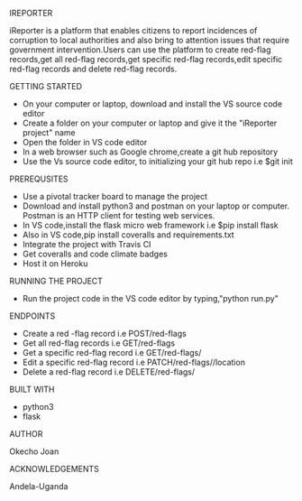 IREPORTER

iReporter is a platform that enables citizens to report incidences of corruption to local authorities and also bring to attention issues that require government intervention.Users can use the platform to create red-flag records,get all red-flag records,get specific red-flag records,edit specific red-flag records and delete red-flag records.

GETTING STARTED

- On your computer or laptop, download and install the VS source code editor
- Create a folder on your computer or laptop and give it the "iReporter project" name
- Open the folder in VS code editor
- In a web browser such as Google chrome,create a git hub repository
- Use the Vs source code editor, to initializing your git hub repo i.e $git init

PREREQUSITES

- Use a pivotal tracker board to manage the project
- Download and install python3 and postman on your laptop or computer. Postman is an HTTP client
  for testing web services.
- In VS code,install the flask micro web framework i.e $pip install flask
- Also in VS code,pip install coveralls and requirements.txt 
- Integrate the project with Travis CI
- Get coveralls and code climate badges
- Host it on Heroku

RUNNING THE PROJECT

- Run the project code in the VS code editor by typing,"python run.py"

ENDPOINTS
- Create a red -flag record i.e POST/red-flags
- Get all red-flag records i.e GET/red-flags
- Get a specific red-flag record i.e GET/red-flags/<red-flag-id>
- Edit a specific red-flag record i.e PATCH/red-flags/<red-flag-id>/location
- Delete a red-flag record i.e DELETE/red-flags/<red-flag-id>

BUILT WITH

- python3
- flask

AUTHOR

Okecho Joan

ACKNOWLEDGEMENTS

Andela-Uganda

